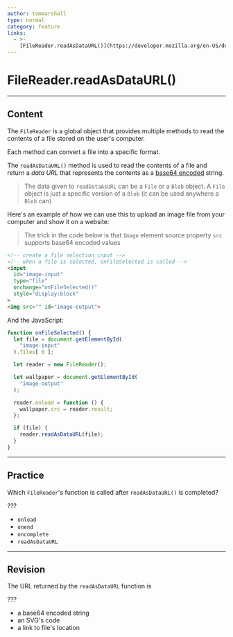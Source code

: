 ```yaml
---
author: tommarshall
type: normal
category: feature
links:
  - >-
    [FileReader.readAsDataURL()](https://developer.mozilla.org/en-US/docs/Web/API/FileReader/readAsDataURL){website}
---
```


# FileReader.readAsDataURL()


---

## Content

The `FileReader` is a global object that provides multiple methods to read the contents of a file stored on the user's computer.

Each method can convert a file into a specific format. 

The `readAsDataURL()` method is used to read the contents of a file and return a *data URL* that represents the contents as a [base64 encoded](https://enki.com/glossary/general/base64-encoding) string.

> The data given to `readDataAsURL` can be a `File` or a `Blob` object. A `File` object is just a specific version of a `Blob` (it can be used anywhere a `Blob` can)

Here's an example of how we can use this to upload an image file from your computer and show it on a website:

> The trick in the code below is that `Image` element source property `src` supports base64 encoded values

```html
<!-- create a file selection input -->
<!-- when a file is selected, onFileSelected is called -->
<input 
  id="image-input"
  type="file"
  onchange="onFileSelected()"
  style="display:block"
>
<img src="" id="image-output">
```

And the JavaScript:

```javascript
function onFileSelected() {
  let file = document.getElementById(
    "image-input"
  ).files[ 0 ];

  let reader = new FileReader();

  let wallpaper = document.getElementById(
    "image-output"
  );

  reader.onload = function () {
    wallpaper.src = reader.result;
  };

  if (file) {
    reader.readAsDataURL(file);
  }
}
```


---

## Practice

Which `FileReader`'s function is called after `readAsDataURL()` is completed?

???

- `onload`
- `onend`
- `oncomplete`
- `readAsDataURL`


---

## Revision

The URL returned by the `readAsDataURL` function is

???

- a base64 encoded string
- an SVG's code
- a link to file's location

